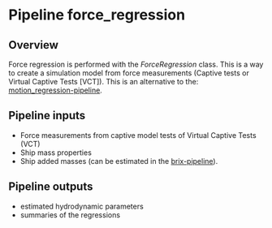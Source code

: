 # Pipeline force_regression


## Overview

Force regression is performed with the *ForceRegression* class.
This is a way to create a simulation model from force measurements (Captive tests or Virtual Captive Tests [VCT]). This is an alternative to the: [motion_regression-pipeline](../motion_regression/README.md).

## Pipeline inputs

* Force measurements from captive model tests of Virtual Captive Tests (VCT)
* Ship mass properties
* Ship added masses (can be estimated in the [brix-pipeline](../brix/README.md)).

## Pipeline outputs

* estimated hydrodynamic parameters
* summaries of the regressions
